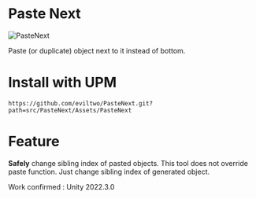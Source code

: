 # Paste Next
![PasteNext](https://github.com/eviltwo/PasteNext/assets/7721151/70188f8f-f248-4cf3-ba3c-2130147a2bd4)

Paste (or duplicate) object next to it instead of bottom.

# Install with UPM
```
https://github.com/eviltwo/PasteNext.git?path=src/PasteNext/Assets/PasteNext
```

# Feature
**Safely** change sibling index of pasted objects. This tool does not override paste function. Just change sibling index of generated object.

Work confirmed : Unity 2022.3.0
